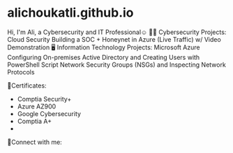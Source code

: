 # alichoukatli.github.io


Hi, I'm Ali, a Cybersecurity and IT Professional☺
👨‍💻 Cybersecurity Projects:
Cloud Security
Building a SOC + Honeynet in Azure (Live Traffic) w/ Video Demonstration
🖥️ Information Technology Projects:
Microsoft Azure
Configuring On-premises Active Directory and Creating Users with PowerShell Script
Network Security Groups (NSGs) and Inspecting Network Protocols

📜Certificates:
- Comptia Security+
- Azure AZ900
- Google Cybersecurity 
- Comptia A+
- 
🤳Connect with me:
